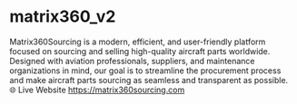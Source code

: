 # matrix360_v2
Matrix360Sourcing is a modern, efficient, and user-friendly platform focused on sourcing and selling high-quality aircraft parts worldwide. Designed with aviation professionals, suppliers, and maintenance organizations in mind, our goal is to streamline the procurement process and make aircraft parts sourcing as seamless and transparent as possible.
🌐 Live Website
https://matrix360sourcing.com